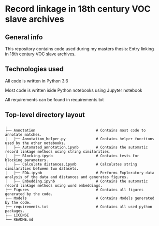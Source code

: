 # Record linkage in 18th century VOC slave archives

## General info
This repository contains code used during my masters thesis: Entry linking in 18th century VOC slave archives.

## Technologies used
All code is written in Python 3.6

Most code is written iside Python notebooks using Jupyter notebook

All requirements can be found in requirements.txt

## Top-level directory layout

    .
    ├── Annotation                            # Contains most code to annotate matches.
    │   ├── Annotation_helper.py              # Contains helper functions used by the other notebooks.
    │   ├── Automated_annotation.ipynb        # Contains the automatic record linkage methods using string similarities.
    │   ├── Blocking.ipynb                    # Contains tests for blocking parameters.
    │   ├── Calculate distances.ipynb         # Calculates string similarities between two datasets.
    │   ├── EDA.ipynb                         # Performs Exploratory data analysis of the data and distances and generates figures.
    │   ├── Embedding.ipynb                   # Contains the automatic record linkage methods using word embeddings.
    ├── Figures                               # Contains all figures generated by the code.
    ├── Models                                # Contains Models generated by the code.
    ├── requirements.txt                      # Contains all used python packages.
    ├── LICENSE
    └── README.md

